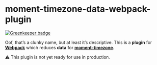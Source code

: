 # moment-timezone-data-webpack-plugin

[![Greenkeeper badge](https://badges.greenkeeper.io/gilmoreorless/moment-timezone-data-webpack-plugin.svg)](https://greenkeeper.io/)

Oof, that’s a clunky name, but at least it’s descriptive. This is a **plugin** for [**Webpack**][webpack] which reduces **data** for [**moment-timezone**][moment-tz].

:warning: This plugin is not yet ready for use in production.


[moment-tz]: https://momentjs.com/timezone/
[webpack]: https://webpack.js.org/
